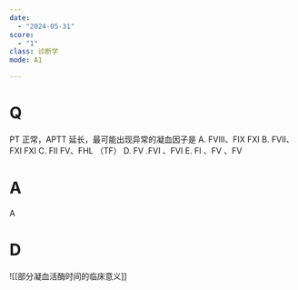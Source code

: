 ```yaml
---
date:
  - "2024-05-31"
score:
  - "1"
class: 诊断学
mode: A1

---
```



# Q
PT 正常，APTT 延长，最可能出现异常的凝血因子是
A. FVIII、FIX FXI 
B. FVII、FXI FXI 
C. FII FV、FHL （TF）
D. FV .FVI 、FVI 
E. FI 、FV 、FV

# A

A


# D
![[部分凝血活酶时间的临床意义]]